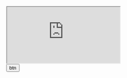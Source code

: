 <iframe src="https://qiufeng54321.github.io/tests/iframe">hi</iframe>
<br/>
<frame src="https://baidu.com"/>
<script>
  alert("hi")
</script>
<button>btn</button>
